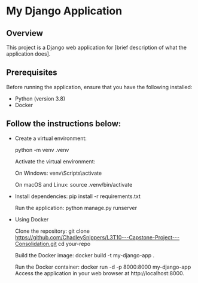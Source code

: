 # My Django Application

## Overview

This project is a Django web application for [brief description of what the application does].

## Prerequisites

Before running the application, ensure that you have the following installed:

- Python (version 3.8)
- Docker

## Follow the instructions below:

 - Create a virtual environment:

    python -m venv .venv


    Activate the virtual environment:

    On Windows:
    venv\Scripts\activate

    On macOS and Linux:
    source .venv/bin/activate



- Install dependencies:
    pip install -r requirements.txt


    Run the application:
    python manage.py runserver


- Using Docker

    Clone the repository:
    git clone https://github.com/ChadleySnippers/L3T10---Capstone-Project---Consolidation.git
    cd your-repo


    Build the Docker image:
    docker build -t my-django-app .

    Run the Docker container:
    docker run -d -p 8000:8000 my-django-app
    Access the application in your web browser at http://localhost:8000.